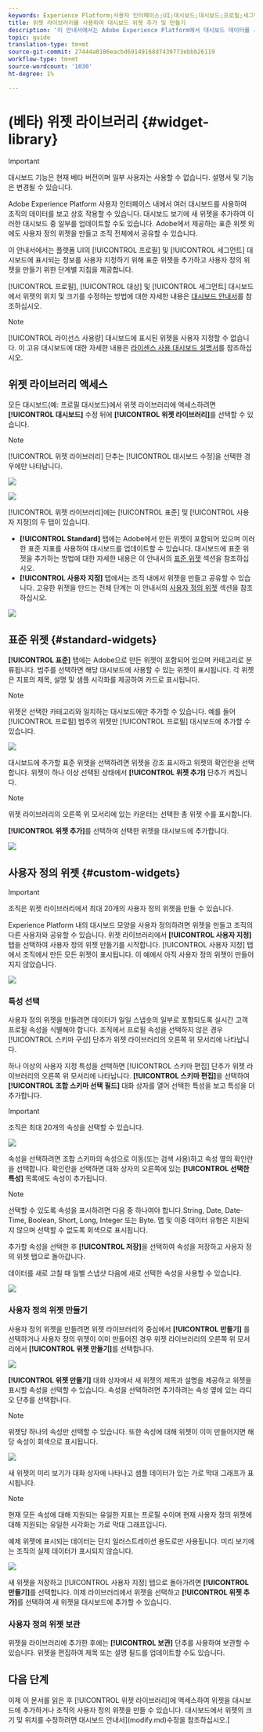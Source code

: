 ```yaml
---
keywords: Experience Platform;사용자 인터페이스;UI;대시보드;대시보드;프로필;세그먼트;대상;라이센스 사용
title: 위젯 라이브러리를 사용하여 대시보드 위젯 추가 및 만들기
description: '이 안내서에서는 Adobe Experience Platform에서 대시보드 데이터를 시각화하기 위해 표준 위젯을 추가하고 사용자 정의 위젯을 만들기 위한 단계별 지침을 제공합니다. '
topic: guide
translation-type: tm+mt
source-git-commit: 27444a0106eacbd69149168d7439773ebbb26119
workflow-type: tm+mt
source-wordcount: '1030'
ht-degree: 1%

---
```



# (베타) 위젯 라이브러리 {#widget-library}

>[!IMPORTANT]
>
>대시보드 기능은 현재 베타 버전이며 일부 사용자는 사용할 수 없습니다. 설명서 및 기능은 변경될 수 있습니다.

Adobe Experience Platform 사용자 인터페이스 내에서 여러 대시보드를 사용하여 조직의 데이터를 보고 상호 작용할 수 있습니다. 대시보드 보기에 새 위젯을 추가하여 이러한 대시보드 중 일부를 업데이트할 수도 있습니다. Adobe에서 제공하는 표준 위젯 외에도 사용자 정의 위젯을 만들고 조직 전체에서 공유할 수 있습니다.

이 안내서에서는 플랫폼 UI의 [!UICONTROL 프로필] 및 [!UICONTROL 세그먼트] 대시보드에 표시되는 정보를 사용자 지정하기 위해 표준 위젯을 추가하고 사용자 정의 위젯을 만들기 위한 단계별 지침을 제공합니다.

[!UICONTROL 프로필], [!UICONTROL 대상] 및 [!UICONTROL 세그먼트] 대시보드에서 위젯의 위치 및 크기를 수정하는 방법에 대한 자세한 내용은 [대시보드 안내서](modify.md)를 참조하십시오.

>[!NOTE]
>
>[!UICONTROL 라이선스 사용량] 대시보드에 표시된 위젯을 사용자 지정할 수 없습니다. 이 고유 대시보드에 대한 자세한 내용은 [라이센스 사용 대시보드 설명서](guides/license-usage.md)를 참조하십시오.

## 위젯 라이브러리 액세스

모든 대시보드(예: 프로필 대시보드)에서 위젯 라이브러리에 액세스하려면 **[!UICONTROL 대시보드]** 수정 뒤에 **[!UICONTROL 위젯 라이브러리]**&#x200B;를 선택할 수 있습니다.

>[!NOTE]
>
>[!UICONTROL 위젯 라이브러리] 단추는 [!UICONTROL 대시보드 수정]을 선택한 경우에만 나타납니다.

![](images/customization/modify-dashboard.png)

![](images/customization/widget-library-button.png)

[!UICONTROL 위젯 라이브러리]에는 [!UICONTROL 표준] 및 [!UICONTROL 사용자 지정]의 두 탭이 있습니다.

* **[!UICONTROL Standard]** 탭에는 Adobe에서 만든 위젯이 포함되어 있으며 이러한 표준 지표를 사용하여 대시보드를 업데이트할 수 있습니다. 대시보드에 표준 위젯을 추가하는 방법에 대한 자세한 내용은 이 안내서의 [표준 위젯](#standard-widgets) 섹션을 참조하십시오.
* **[!UICONTROL 사용자 지정]** 탭에서는 조직 내에서 위젯을 만들고 공유할 수 있습니다. 고유한 위젯을 만드는 전체 단계는 이 안내서의 [사용자 정의 위젯](#custom-widgets) 섹션을 참조하십시오.

![](images/customization/widget-library.png)

## 표준 위젯 {#standard-widgets}

**[!UICONTROL 표준]** 탭에는 Adobe으로 만든 위젯이 포함되어 있으며 카테고리로 분류됩니다. 범주를 선택하면 해당 대시보드에 사용할 수 있는 위젯이 표시됩니다. 각 위젯은 지표의 제목, 설명 및 샘플 시각화를 제공하여 카드로 표시됩니다.

>[!NOTE]
>
>위젯은 선택한 카테고리와 일치하는 대시보드에만 추가할 수 있습니다. 예를 들어 [!UICONTROL 프로필] 범주의 위젯만 [!UICONTROL 프로필] 대시보드에 추가할 수 있습니다.

![](images/customization/standard-widgets.png)

대시보드에 추가할 표준 위젯을 선택하려면 위젯을 강조 표시하고 위젯의 확인란을 선택합니다. 위젯이 하나 이상 선택된 상태에서 **[!UICONTROL 위젯 추가]** 단추가 켜집니다.

>[!NOTE]
>
>위젯 라이브러리의 오른쪽 위 모서리에 있는 카운터는 선택한 총 위젯 수를 표시합니다.

**[!UICONTROL 위젯 추가]**&#x200B;를 선택하여 선택한 위젯을 대시보드에 추가합니다.

![](images/customization/add-widget.png)

## 사용자 정의 위젯 {#custom-widgets}

>[!IMPORTANT]
>
>조직은 위젯 라이브러리에서 최대 20개의 사용자 정의 위젯을 만들 수 있습니다.

Experience Platform 내의 대시보드 모양을 사용자 정의하려면 위젯을 만들고 조직의 다른 사용자와 공유할 수 있습니다. 위젯 라이브러리에서 **[!UICONTROL 사용자 지정]** 탭을 선택하여 사용자 정의 위젯 만들기를 시작합니다. [!UICONTROL 사용자 지정] 탭에서 조직에서 만든 모든 위젯이 표시됩니다. 이 예에서 아직 사용자 정의 위젯이 만들어지지 않았습니다.

![](images/customization/custom-widgets.png)

### 특성 선택

사용자 정의 위젯을 만들려면 데이터가 일일 스냅숏의 일부로 포함되도록 실시간 고객 프로필 속성을 식별해야 합니다. 조직에서 프로필 속성을 선택하지 않은 경우 [!UICONTROL 스키마 구성] 단추가 위젯 라이브러리의 오른쪽 위 모서리에 나타납니다.

하나 이상의 사용자 지정 특성을 선택하면 [!UICONTROL 스키마 편집] 단추가 위젯 라이브러리의 오른쪽 위 모서리에 나타납니다. **[!UICONTROL 스키마 편집]**&#x200B;을 선택하여 **[!UICONTROL 조합 스키마 선택 필드]** 대화 상자를 열어 선택한 특성을 보고 특성을 더 추가합니다.

>[!IMPORTANT]
>
>조직은 최대 20개의 속성을 선택할 수 있습니다.

![](images/customization/edit-schema.png)

속성을 선택하려면 조합 스키마의 속성으로 이동(또는 검색 사용)하고 속성 옆의 확인란을 선택합니다. 확인란을 선택하면 대화 상자의 오른쪽에 있는 **[!UICONTROL 선택한 특성]** 목록에도 속성이 추가됩니다.

>[!NOTE]
>
>선택할 수 있도록 속성을 표시하려면 다음 중 하나여야 합니다.String, Date, Date-Time, Boolean, Short, Long, Integer 또는 Byte. 맵 및 이중 데이터 유형은 지원되지 않으며 선택할 수 없도록 회색으로 표시됩니다.

추가할 속성을 선택한 후 **[!UICONTROL 저장]**&#x200B;을 선택하여 속성을 저장하고 사용자 정의 위젯 탭으로 돌아갑니다.

데이터를 새로 고칠 때 일별 스냅샷 다음에 새로 선택한 속성을 사용할 수 있습니다.

![](images/customization/select-attribute.png)

### 사용자 정의 위젯 만들기

사용자 정의 위젯을 만들려면 위젯 라이브러리의 중심에서 **[!UICONTROL 만들기]** 를 선택하거나 사용자 정의 위젯이 이미 만들어진 경우 위젯 라이브러리의 오른쪽 위 모서리에서 **[!UICONTROL 위젯 만들기]**&#x200B;를 선택합니다.

![](images/customization/create-widget.png)

**[!UICONTROL 위젯 만들기]** 대화 상자에서 새 위젯의 제목과 설명을 제공하고 위젯을 표시할 속성을 선택할 수 있습니다. 속성을 선택하려면 추가하려는 속성 옆에 있는 라디오 단추를 선택합니다.

>[!NOTE]
>
>위젯당 하나의 속성만 선택할 수 있습니다. 또한 속성에 대해 위젯이 이미 만들어지면 해당 속성이 회색으로 표시됩니다.

![](images/customization/create-widget-dialog.png)

새 위젯의 미리 보기가 대화 상자에 나타나고 샘플 데이터가 있는 가로 막대 그래프가 표시됩니다.

>[!NOTE]
>
>현재 모든 속성에 대해 지원되는 유일한 지표는 프로필 수이며 현재 사용자 정의 위젯에 대해 지원되는 유일한 시각화는 가로 막대 그래프입니다.
>
>예제 위젯에 표시되는 데이터는 단지 일러스트레이션 용도로만 사용됩니다. 미리 보기에는 조직의 실제 데이터가 표시되지 않습니다.

![](images/customization/create-widget-select-attribute.png)

새 위젯을 저장하고 [!UICONTROL 사용자 지정] 탭으로 돌아가려면 **[!UICONTROL 만들기]**&#x200B;를 선택합니다. 이제 라이브러리에서 위젯을 선택하고 **[!UICONTROL 위젯 추가]**&#x200B;를 선택하여 새 위젯을 대시보드에 추가할 수 있습니다.

### 사용자 정의 위젯 보관

위젯을 라이브러리에 추가한 후에는 **[!UICONTROL 보관]** 단추를 사용하여 보관할 수 있습니다. 위젯을 편집하여 제목 또는 설명 필드를 업데이트할 수도 있습니다.

## 다음 단계

이제 이 문서를 읽은 후 [!UICONTROL 위젯 라이브러리]에 액세스하여 위젯을 대시보드에 추가하거나 조직의 사용자 정의 위젯을 만들 수 있습니다. 대시보드에서 위젯의 크기 및 위치를 수정하려면 대시보드 안내서](modify.md)수정을 참조하십시오.[